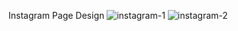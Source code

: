 Instagram Page Design 
![instagram-1](https://github.com/user-attachments/assets/54c88684-b9cc-4d8f-8045-47fe200bade1)
![instagram-2](https://github.com/user-attachments/assets/e98b035a-917a-48c0-9e4d-989876b1c8bb)
